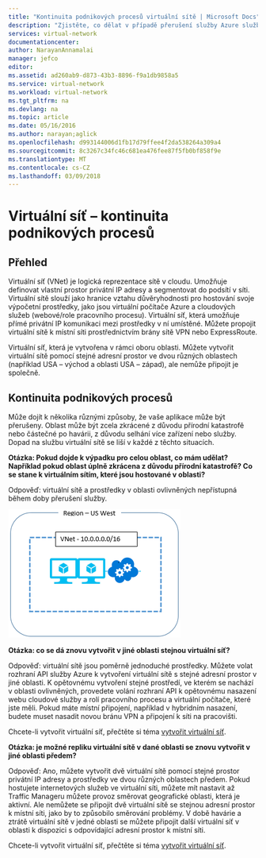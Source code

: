 ```yaml
---
title: "Kontinuita podnikových procesů virtuální sítě | Microsoft Docs"
description: "Zjistěte, co dělat v případě přerušení služby Azure služby virtuálních sítí Azure, které mají vliv."
services: virtual-network
documentationcenter: 
author: NarayanAnnamalai
manager: jefco
editor: 
ms.assetid: ad260ab9-d873-43b3-8896-f9a1db9858a5
ms.service: virtual-network
ms.workload: virtual-network
ms.tgt_pltfrm: na
ms.devlang: na
ms.topic: article
ms.date: 05/16/2016
ms.author: narayan;aglick
ms.openlocfilehash: d993144006d1fb17d79ffee4f2da538264a309a4
ms.sourcegitcommit: 8c3267c34fc46c681ea476fee87f5fb0bf858f9e
ms.translationtype: MT
ms.contentlocale: cs-CZ
ms.lasthandoff: 03/09/2018
---
```

# <a name="virtual-network--business-continuity"></a>Virtuální síť – kontinuita podnikových procesů

## <a name="overview"></a>Přehled
Virtuální síť (VNet) je logická reprezentace sítě v cloudu. Umožňuje definovat vlastní prostor privátní IP adresy a segmentovat do podsítí v síti. Virtuální sítě slouží jako hranice vztahu důvěryhodnosti pro hostování svoje výpočetní prostředky, jako jsou virtuální počítače Azure a cloudových služeb (webové/role pracovního procesu). Virtuální síť, která umožňuje přímé privátní IP komunikaci mezi prostředky v ní umístěné. Můžete propojit virtuální sítě k místní síti prostřednictvím brány sítě VPN nebo ExpressRoute.

Virtuální síť, která je vytvořena v rámci oboru oblasti. Můžete vytvořit virtuální sítě pomocí stejné adresní prostor ve dvou různých oblastech (například USA – východ a oblasti USA – západ), ale nemůže připojit je společně. 

## <a name="business-continuity"></a>Kontinuita podnikových procesů

Může dojít k několika různými způsoby, že vaše aplikace může být přerušeny. Oblast může být zcela zkrácené z důvodu přírodní katastrofě nebo částečné po havárii, z důvodu selhání více zařízení nebo služby. Dopad na službu virtuální sítě se liší v každé z těchto situacích.

**Otázka: Pokud dojde k výpadku pro celou oblast, co mám udělat? Například pokud oblast úplně zkrácena z důvodu přírodní katastrofě? Co se stane k virtuálním sítím, které jsou hostované v oblasti?**

Odpověď: virtuální sítě a prostředky v oblasti ovlivněných nepřístupná během doby přerušení služby.

![Diagram jednoduché virtuální sítě](./media/virtual-network-disaster-recovery-guidance/vnet.png)

**Otázka: co se dá znovu vytvořit v jiné oblasti stejnou virtuální síť?**

Odpověď: virtuální sítě jsou poměrně jednoduché prostředky. Můžete volat rozhraní API služby Azure k vytvoření virtuální sítě s stejné adresní prostor v jiné oblasti. K opětovnému vytvoření stejné prostředí, ve kterém se nachází v oblasti ovlivněných, provedete volání rozhraní API k opětovnému nasazení webu cloudové služby a rolí pracovního procesu a virtuální počítače, které jste měli. Pokud máte místní připojení, například v hybridním nasazení, budete muset nasadit novou bránu VPN a připojení k síti na pracovišti.

Chcete-li vytvořit virtuální síť, přečtěte si téma [vytvořit virtuální síť](manage-virtual-network.md#create-a-virtual-network).

**Otázka: je možné repliku virtuální sítě v dané oblasti se znovu vytvořit v jiné oblasti předem?**

Odpověď: Ano, můžete vytvořit dvě virtuální sítě pomocí stejné prostor privátní IP adresy a prostředky ve dvou různých oblastech předem. Pokud hostujete internetových služeb ve virtuální síti, můžete mít nastavit až Traffic Manageru můžete provoz směrovat geografické oblasti, která je aktivní. Ale nemůžete se připojit dvě virtuální sítě se stejnou adresní prostor k místní síti, jako by to způsobilo směrování problémy. V době havárie a ztrátě virtuální sítě v jedné oblasti se můžete připojit další virtuální síť v oblasti k dispozici s odpovídající adresní prostor k místní síti.

Chcete-li vytvořit virtuální síť, přečtěte si téma [vytvořit virtuální síť](manage-virtual-network.md#create-a-virtual-network).

